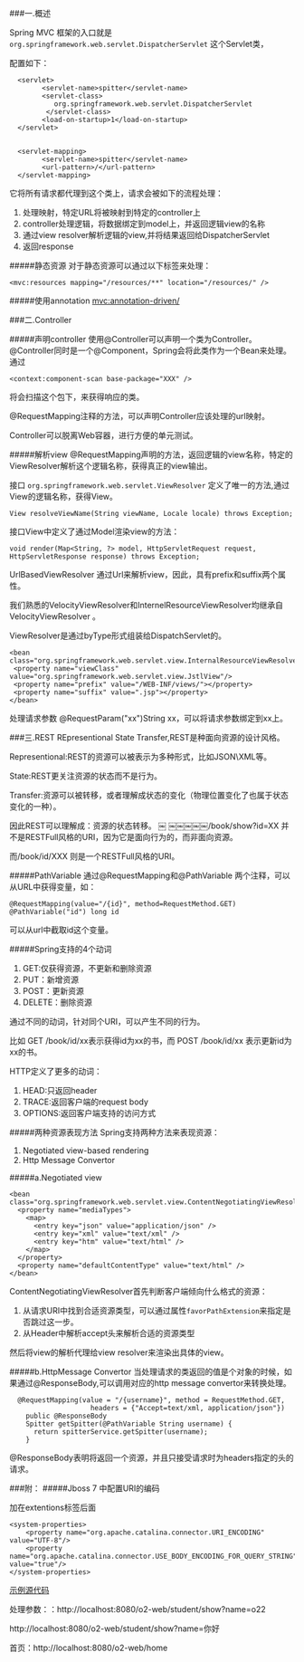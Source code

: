 ###一.概述

Spring MVC 框架的入口就是`org.springframework.web.servlet.DispatcherServlet` 这个Servlet类，

配置如下：

	  <servlet>
            <servlet-name>spitter</servlet-name>
            <servlet-class>
               org.springframework.web.servlet.DispatcherServlet
             </servlet-class>
            <load-on-startup>1</load-on-startup>
      </servlet>
      
      
      <servlet-mapping>
            <servlet-name>spitter</servlet-name>
            <url-pattern>/</url-pattern>
      </servlet-mapping>
      
      
它将所有请求都代理到这个类上，请求会被如下的流程处理：

1.	处理映射，特定URL将被映射到特定的controller上
2.	controller处理逻辑，将数据绑定到model上，并返回逻辑view的名称
3.	通过view resolver解析逻辑的view,并将结果返回给DispatcherServlet
4.	返回response

#####静态资源
对于静态资源可以通过以下标签来处理：

	<mvc:resources mapping="/resources/**" location="/resources/" />
	
#####使用annotation
	<mvc:annotation-driven/>
	
###二.Controller

#####声明controller
使用@Controller可以声明一个类为Controller。@Controller同时是一个@Component，Spring会将此类作为一个Bean来处理。通过

	<context:component-scan base-package="XXX" />
	
将会扫描这个包下，来获得响应的类。

@RequestMapping注释的方法，可以声明Controller应该处理的url映射。

Controller可以脱离Web容器，进行方便的单元测试。

#####解析view
@RequestMapping声明的方法，返回逻辑的view名称，特定的ViewResolver解析这个逻辑名称，获得真正的view输出。

接口 `org.springframework.web.servlet.ViewResolver` 定义了唯一的方法,通过View的逻辑名称，获得View。

	View resolveViewName(String viewName, Locale locale) throws Exception;
	
接口View中定义了通过Model渲染view的方法：

	void render(Map<String, ?> model, HttpServletRequest request, HttpServletResponse response) throws Exception;
	
UrlBasedViewResolver 通过Url来解析view，因此，具有prefix和suffix两个属性。

我们熟悉的VelocityViewResolver和InternelResourceViewResolver均继承自VelocityViewResolver 。


ViewResolver是通过byType形式组装给DispatchServlet的。


	<bean class="org.springframework.web.servlet.view.InternalResourceViewResolver">
     <property name="viewClass" value="org.springframework.web.servlet.view.JstlView"/>
     <property name="prefix" value="/WEB-INF/views/"></property>
     <property name="suffix" value=".jsp"></property>
 	</bean> 

处理请求参数
@RequestParam("xx")String xx，可以将请求参数绑定到xx上。


###三.REST
REpresentional State Transfer,REST是种面向资源的设计风格。

Representional:REST的资源可以被表示为多种形式，比如JSON\XML等。

State:REST更关注资源的状态而不是行为。

Transfer:资源可以被转移，或者理解成状态的变化（物理位置变化了也属于状态变化的一种）。

因此REST可以理解成：资源的状态转移。
￼
￼￼￼￼￼/book/show?id=XX 并不是RESTFull风格的URI，因为它是面向行为的，而非面向资源。

而/book/id/XXX 则是一个RESTFull风格的URI。

#####PathVariable
通过@RequestMapping和@PathVariable 两个注释，可以从URL中获得变量，如：

	@RequestMapping(value="/{id}", method=RequestMethod.GET)
	@PathVariable("id") long id

可以从url中截取id这个变量。

#####Spring支持的4个动词

1.	GET:仅获得资源，不更新和删除资源
2.	PUT：新增资源
3.	POST：更新资源
4.	DELETE：删除资源

通过不同的动词，针对同个URI，可以产生不同的行为。

比如 GET /book/id/xx表示获得id为xx的书，而 POST /book/id/xx 表示更新id为xx的书。

HTTP定义了更多的动词：

1.	HEAD:只返回header
2.	TRACE:返回客户端的request body
3.	OPTIONS:返回客户端支持的访问方式

#####两种资源表现方法
Spring支持两种方法来表现资源：

1.	Negotiated view-based rendering
2.	Http Message Convertor

	
#####a.Negotiated view

	<bean class="org.springframework.web.servlet.view.ContentNegotiatingViewResolver">	  <property name="mediaTypes">	    <map>	      <entry key="json" value="application/json" />	      <entry key="xml" value="text/xml" />	      <entry key="htm" value="text/html" />	    </map>	  </property>	  <property name="defaultContentType" value="text/html" />	</bean>
	
ContentNegotiatingViewResolver首先判断客户端倾向什么格式的资源：

1.	从请求URI中找到合适资源类型，可以通过属性`favorPathExtension`来指定是否跳过这一步。
2.	从Header中解析accept头来解析合适的资源类型	
	
	
然后将view的解析代理给view resolver来渲染出具体的view。

#####b.HttpMessage Convertor
当处理请求的类返回的值是个对象的时候，如果通过@ResponseBody,可以调用对应的http message convertor来转换处理。

	  @RequestMapping(value = "/{username}", method = RequestMethod.GET,                        headers = {"Accept=text/xml, application/json"})        public @ResponseBody        Spitter getSpitter(@PathVariable String username) {          return spitterService.getSpitter(username);        }

@ResponseBody表明将返回一个资源，并且只接受请求时为headers指定的头的请求。



###附：
#####Jboss 7 中配置URI的编码

加在extentions标签后面
	
    <system-properties>
        <property name="org.apache.catalina.connector.URI_ENCODING" value="UTF-8"/>
        <property name="org.apache.catalina.connector.USE_BODY_ENCODING_FOR_QUERY_STRING" value="true"/>
    </system-properties>
[示例源代码](https://github.com/llohellohe/winstone/tree/master/code-src/o2-web)

处理参数：：http://localhost:8080/o2-web/student/show?name=o22

http://localhost:8080/o2-web/student/show?name=你好

首页：http://localhost:8080/o2-web/home